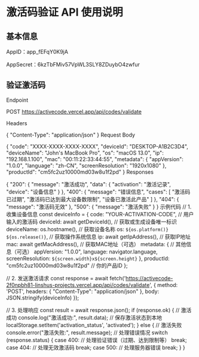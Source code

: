 # 激活码验证 API 使用说明

## 基本信息

AppID：app_fEFqY0K9jA

AppSecret：6kzTbFMiv57VpWL3SLY8ZDuybO4zwfur

## 验证激活码

Endpoint

POST https://activecode.vercel.app/api/codes/validate

Headers

{
"Content-Type": "application/json"
}
Request Body

{
"code": "XXXX-XXXX-XXXX-XXXX",
"deviceId": "DESKTOP-A1B2C3D4",
"deviceName": "John's MacBook Pro",
"os": "macOS 13.0",
"ip": "192.168.1.100",
"mac": "00:11:22:33:44:55",
"metadata": {
"appVersion": "1.0.0",
"language": "zh-CN",
"screenResolution": "1920x1080"
},
"productId": "cm5fc2uz10000md03w8u1f2pd"
}
Responses

{
"200": {
"message": "激活成功",
"data": {
"activation": "激活记录",
"device": "设备信息"
}
},
"400": {
"message": "错误信息",
"cases": [
"激活码已过期",
"激活码已达到最大设备数限制",
"设备已激活此产品"
]
},
"404": {
"message": "激活码无效"
},
"500": {
"message": "激活失败"
}
}
示例代码
// 1. 收集设备信息
const deviceInfo = {
code: "YOUR-ACTIVATION-CODE", // 用户输入的激活码
deviceId: await getDeviceId(), // 获取或生成设备唯一标识
deviceName: os.hostname(), // 获取设备名称
os: `${os.platform()} ${os.release()}`, // 获取操作系统信息
ip: await getIpAddress(), // 获取IP地址
mac: await getMacAddress(), // 获取MAC地址（可选）
metadata: { // 其他信息（可选）
appVersion: "1.0.0",
language: navigator.language,
screenResolution: `${screen.width}x${screen.height}`
},
productId: "cm5fc2uz10000md03w8u1f2pd" // 你的产品ID
};

// 2. 发送激活请求
const response = await fetch('https://activecode-2f0npbh81-linshus-projects.vercel.app/api/codes/validate', {
method: 'POST',
headers: {
"Content-Type": "application/json"
},
body: JSON.stringify(deviceInfo)
});

// 3. 处理响应
const result = await response.json();
if (response.ok) {
// 激活成功
console.log("激活成功:", result.data);
// 保存激活状态到本地
localStorage.setItem('activation_status', 'activated');
} else {
// 激活失败
console.error("激活失败:", result.message);
// 处理错误情况
switch (response.status) {
case 400:
// 处理验证错误（过期、达到限制等）
break;
case 404:
// 处理无效激活码
break;
case 500:
// 处理服务器错误
break;
}
}
